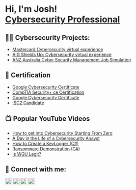 <h1>Hi, I'm Josh! <br/><a href="https://www.linkedin.com/in/ifedolapo-fagbamigbe-0a4981248/">Cybersecurity Professional</a>

<h2>👨‍💻 Cybersecurity Projects:</h2>

  - [Mastercard Cybersecurity virtual experience](https://github.com/ifedolapo57/ghsg)
  - [AIG Shields Up: Cybersecurity virtual experience](https://github.com/ifedolapo57/ghsg)
  - [ANZ Australia Cyber Security Management Job Simulation](https://github.com/ifedolapo57/ghsg)

<h2>📝 Certification</h2>

  - [Google Cybersecurity Certificate](https://coursera.org/share/3ee098e85c41d92a806a8f3d8723485c)
  - [CompTIA Security+ ce Certification](https://www.credly.com/badges/8d67ba5d-c526-4b6a-ae58-dfca0fb06f02/linked_in_profile)
  - [Google Cybersecurity Certificate](https://coursera.org/share/3ee098e85c41d92a806a8f3d8723485c)
  - [ISC2 Candidate](https://www.credly.com/badges/9a0168ee-e929-4b0d-8678-03eee569ef72/linked_in_profile)


<h2>📺 Popular YouTube Videos</h2>

- [How to get into Cybersecurity Starting From Zero](https://www.youtube.com/watch?v=a83ASGn_V_s)
- [A Day in the Life of a Cybersecurity Anayst](https://www.youtube.com/watch?v=uHy3oM7NnoU)
- [How to Create a KeyLogger (C#)](https://www.youtube.com/watch?v=N-L9hklSlNk)
- [Ransomware Demonstration (C#)](https://www.youtube.com/watch?v=OfvdQeh79s0)
- [Is WGU Legit?](https://www.youtube.com/watch?v=E2MwRWxDBkA)

<h2> 🤳 Connect with me:</h2>

[<img align="left" alt="JoshMadakor | YouTube" width="22px" src="https://cdn.jsdelivr.net/npm/simple-icons@v3/icons/youtube.svg" />][youtube]
[<img align="left" alt="JoshMadakor | Twitter" width="22px" src="https://cdn.jsdelivr.net/npm/simple-icons@v3/icons/twitter.svg" />][twitter]
[<img align="left" alt="JoshMadakor | LinkedIn" width="22px" src="https://cdn.jsdelivr.net/npm/simple-icons@v3/icons/linkedin.svg" />][linkedin]
[<img align="left" alt="JoshMadakor | Instagram" width="22px" src="https://cdn.jsdelivr.net/npm/simple-icons@v3/icons/instagram.svg" />][instagram]

[twitter]: https://twitter.com/joshmadakor
[youtube]: https://www.youtube.com/c/joshmadakor
[instagram]: https://www.instagram.com/joshmadakor/
[linkedin]: https://linkedin.com/in/joshmadakor

<!--
**joshmadakor1/joshmadakor1** is a ✨ _special_ ✨ repository because its `README.md` (this file) appears on your GitHub profile.

Here are some ideas to get you started:

- 🔭 I’m currently working on ...
- 🌱 I’m currently learning ...
- 👯 I’m looking to collaborate on ...
- 🤔 I’m looking for help with ...
- 💬 Ask me about ...
- 📫 How to reach me: ...
- 😄 Pronouns: ...
- ⚡ Fun fact: ...
-->
